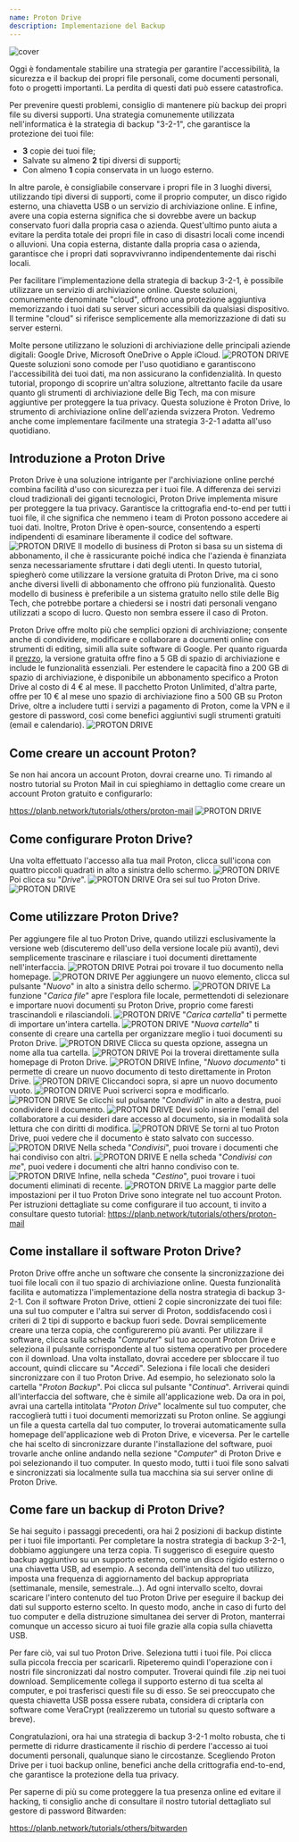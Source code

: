 ```yaml
---
name: Proton Drive
description: Implementazione del Backup
---
```

![cover](assets/cover.webp)

Oggi è fondamentale stabilire una strategia per garantire l'accessibilità, la sicurezza e il backup dei propri file personali, come documenti personali, foto o progetti importanti. La perdita di questi dati può essere catastrofica.

Per prevenire questi problemi, consiglio di mantenere più backup dei propri file su diversi supporti. Una strategia comunemente utilizzata nell'informatica è la strategia di backup "3-2-1", che garantisce la protezione dei tuoi file:
- **3** copie dei tuoi file;
- Salvate su almeno **2** tipi diversi di supporti;
- Con almeno **1** copia conservata in un luogo esterno.

In altre parole, è consigliabile conservare i propri file in 3 luoghi diversi, utilizzando tipi diversi di supporti, come il proprio computer, un disco rigido esterno, una chiavetta USB o un servizio di archiviazione online. E infine, avere una copia esterna significa che si dovrebbe avere un backup conservato fuori dalla propria casa o azienda. Quest'ultimo punto aiuta a evitare la perdita totale dei propri file in caso di disastri locali come incendi o alluvioni. Una copia esterna, distante dalla propria casa o azienda, garantisce che i propri dati sopravvivranno indipendentemente dai rischi locali.

Per facilitare l'implementazione della strategia di backup 3-2-1, è possibile utilizzare un servizio di archiviazione online. Queste soluzioni, comunemente denominate "cloud", offrono una protezione aggiuntiva memorizzando i tuoi dati su server sicuri accessibili da qualsiasi dispositivo. Il termine "cloud" si riferisce semplicemente alla memorizzazione di dati su server esterni.

Molte persone utilizzano le soluzioni di archiviazione delle principali aziende digitali: Google Drive, Microsoft OneDrive o Apple iCloud.
![PROTON DRIVE](assets/notext/01.webp)
Queste soluzioni sono comode per l'uso quotidiano e garantiscono l'accessibilità dei tuoi dati, ma non assicurano la confidenzialità. In questo tutorial, propongo di scoprire un'altra soluzione, altrettanto facile da usare quanto gli strumenti di archiviazione delle Big Tech, ma con misure aggiuntive per proteggere la tua privacy. Questa soluzione è Proton Drive, lo strumento di archiviazione online dell'azienda svizzera Proton. Vedremo anche come implementare facilmente una strategia 3-2-1 adatta all'uso quotidiano.

## Introduzione a Proton Drive
Proton Drive è una soluzione intrigante per l'archiviazione online perché combina facilità d'uso con sicurezza per i tuoi file. A differenza dei servizi cloud tradizionali dei giganti tecnologici, Proton Drive implementa misure per proteggere la tua privacy. Garantisce la crittografia end-to-end per tutti i tuoi file, il che significa che nemmeno i team di Proton possono accedere ai tuoi dati. Inoltre, Proton Drive è open-source, consentendo a esperti indipendenti di esaminare liberamente il codice del software.
![PROTON DRIVE](assets/notext/02.webp)
Il modello di business di Proton si basa su un sistema di abbonamento, il che è rassicurante poiché indica che l'azienda è finanziata senza necessariamente sfruttare i dati degli utenti. In questo tutorial, spiegherò come utilizzare la versione gratuita di Proton Drive, ma ci sono anche diversi livelli di abbonamento che offrono più funzionalità. Questo modello di business è preferibile a un sistema gratuito nello stile delle Big Tech, che potrebbe portare a chiedersi se i nostri dati personali vengano utilizzati a scopo di lucro. Questo non sembra essere il caso di Proton.

Proton Drive offre molto più che semplici opzioni di archiviazione; consente anche di condividere, modificare e collaborare a documenti online con strumenti di editing, simili alla suite software di Google.
Per quanto riguarda il [prezzo](https://proton.me/pricing), la versione gratuita offre fino a 5 GB di spazio di archiviazione e include le funzionalità essenziali. Per estendere le capacità fino a 200 GB di spazio di archiviazione, è disponibile un abbonamento specifico a Proton Drive al costo di 4 € al mese. Il pacchetto Proton Unlimited, d'altra parte, offre per 10 € al mese uno spazio di archiviazione fino a 500 GB su Proton Drive, oltre a includere tutti i servizi a pagamento di Proton, come la VPN e il gestore di password, così come benefici aggiuntivi sugli strumenti gratuiti (email e calendario). ![PROTON DRIVE](assets/notext/03.webp)
## Come creare un account Proton?

Se non hai ancora un account Proton, dovrai crearne uno. Ti rimando al nostro tutorial su Proton Mail in cui spieghiamo in dettaglio come creare un account Proton gratuito e configurarlo:

https://planb.network/tutorials/others/proton-mail
![PROTON DRIVE](assets/notext/04.webp)
## Come configurare Proton Drive?

Una volta effettuato l'accesso alla tua mail Proton, clicca sull'icona con quattro piccoli quadrati in alto a sinistra dello schermo.
![PROTON DRIVE](assets/notext/05.webp)
Poi clicca su "*Drive*".
![PROTON DRIVE](assets/notext/06.webp)
Ora sei sul tuo Proton Drive.
![PROTON DRIVE](assets/notext/07.webp)
## Come utilizzare Proton Drive?
Per aggiungere file al tuo Proton Drive, quando utilizzi esclusivamente la versione web (discuteremo dell'uso della versione locale più avanti), devi semplicemente trascinare e rilasciare i tuoi documenti direttamente nell'interfaccia. ![PROTON DRIVE](assets/notext/08.webp) Potrai poi trovare il tuo documento nella homepage. ![PROTON DRIVE](assets/notext/09.webp) Per aggiungere un nuovo elemento, clicca sul pulsante "*Nuovo*" in alto a sinistra dello schermo. ![PROTON DRIVE](assets/notext/10.webp) La funzione "*Carica file*" apre l'esplora file locale, permettendoti di selezionare e importare nuovi documenti su Proton Drive, proprio come faresti trascinandoli e rilasciandoli. ![PROTON DRIVE](assets/notext/11.webp) "*Carica cartella*" ti permette di importare un'intera cartella. ![PROTON DRIVE](assets/notext/12.webp) "*Nuova cartella*" ti consente di creare una cartella per organizzare meglio i tuoi documenti su Proton Drive. ![PROTON DRIVE](assets/notext/13.webp) Clicca su questa opzione, assegna un nome alla tua cartella. ![PROTON DRIVE](assets/notext/14.webp) Poi la troverai direttamente sulla homepage di Proton Drive. ![PROTON DRIVE](assets/notext/15.webp) Infine, "*Nuovo documento*" ti permette di creare un nuovo documento di testo direttamente in Proton Drive. ![PROTON DRIVE](assets/notext/16.webp) Cliccandoci sopra, si apre un nuovo documento vuoto. ![PROTON DRIVE](assets/notext/17.webp) Puoi scriverci sopra e modificarlo. ![PROTON DRIVE](assets/notext/18.webp) Se clicchi sul pulsante "*Condividi*" in alto a destra, puoi condividere il documento. ![PROTON DRIVE](assets/notext/19.webp) Devi solo inserire l'email del collaboratore a cui desideri dare accesso al documento, sia in modalità sola lettura che con diritti di modifica. ![PROTON DRIVE](assets/notext/20.webp) Se torni al tuo Proton Drive, puoi vedere che il documento è stato salvato con successo. ![PROTON DRIVE](assets/notext/21.webp) Nella scheda "*Condivisi*", puoi trovare i documenti che hai condiviso con altri. ![PROTON DRIVE](assets/notext/22.webp) E nella scheda "*Condivisi con me*", puoi vedere i documenti che altri hanno condiviso con te. ![PROTON DRIVE](assets/notext/23.webp) Infine, nella scheda "*Cestino*", puoi trovare i tuoi documenti eliminati di recente. ![PROTON DRIVE](assets/notext/24.webp) La maggior parte delle impostazioni per il tuo Proton Drive sono integrate nel tuo account Proton. Per istruzioni dettagliate su come configurare il tuo account, ti invito a consultare questo tutorial:
https://planb.network/tutorials/others/proton-mail

## Come installare il software Proton Drive?
Proton Drive offre anche un software che consente la sincronizzazione dei tuoi file locali con il tuo spazio di archiviazione online. Questa funzionalità facilita e automatizza l'implementazione della nostra strategia di backup 3-2-1. Con il software Proton Drive, ottieni 2 copie sincronizzate dei tuoi file: una sul tuo computer e l'altra sui server di Proton, soddisfacendo così i criteri di 2 tipi di supporto e backup fuori sede. Dovrai semplicemente creare una terza copia, che configureremo più avanti.
Per utilizzare il software, clicca sulla scheda "*Computer*" sul tuo account Proton Drive e seleziona il pulsante corrispondente al tuo sistema operativo per procedere con il download.
Una volta installato, dovrai accedere per sbloccare il tuo account, quindi cliccare su "*Accedi*".
Seleziona i file locali che desideri sincronizzare con il tuo Proton Drive.
Ad esempio, ho selezionato solo la cartella "*Proton Backup*". Poi clicca sul pulsante "*Continua*".
Arriverai quindi all'interfaccia del software, che è simile all'applicazione web.
Da ora in poi, avrai una cartella intitolata "*Proton Drive*" localmente sul tuo computer, che raccoglierà tutti i tuoi documenti memorizzati su Proton online. Se aggiungi un file a questa cartella dal tuo computer, lo troverai automaticamente sulla homepage dell'applicazione web di Proton Drive, e viceversa. Per le cartelle che hai scelto di sincronizzare durante l'installazione del software, puoi trovarle anche online andando nella sezione "*Computer*" di Proton Drive e poi selezionando il tuo computer.
In questo modo, tutti i tuoi file sono salvati e sincronizzati sia localmente sulla tua macchina sia sui server online di Proton Drive.

## Come fare un backup di Proton Drive?

Se hai seguito i passaggi precedenti, ora hai 2 posizioni di backup distinte per i tuoi file importanti. Per completare la nostra strategia di backup 3-2-1, dobbiamo aggiungere una terza copia.
Ti suggerisco di eseguire questo backup aggiuntivo su un supporto esterno, come un disco rigido esterno o una chiavetta USB, ad esempio. A seconda dell'intensità del tuo utilizzo, imposta una frequenza di aggiornamento del backup appropriata (settimanale, mensile, semestrale...). Ad ogni intervallo scelto, dovrai scaricare l'intero contenuto del tuo Proton Drive per eseguire il backup dei dati sul supporto esterno scelto. In questo modo, anche in caso di furto del tuo computer e della distruzione simultanea dei server di Proton, manterrai comunque un accesso sicuro ai tuoi file grazie alla copia sulla chiavetta USB.

Per fare ciò, vai sul tuo Proton Drive.
Seleziona tutti i tuoi file.
Poi clicca sulla piccola freccia per scaricarli.
Ripeteremo quindi l'operazione con i nostri file sincronizzati dal nostro computer.
Troverai quindi file .zip nei tuoi download. Semplicemente collega il supporto esterno di tua scelta al computer, e poi trasferisci questi file su di esso.
Se sei preoccupato che questa chiavetta USB possa essere rubata, considera di criptarla con software come VeraCrypt (realizzeremo un tutorial su questo software a breve).

Congratulazioni, ora hai una strategia di backup 3-2-1 molto robusta, che ti permette di ridurre drasticamente il rischio di perdere l'accesso ai tuoi documenti personali, qualunque siano le circostanze. Scegliendo Proton Drive per i tuoi backup online, benefici anche della crittografia end-to-end, che garantisce la protezione della tua privacy.

Per saperne di più su come proteggere la tua presenza online ed evitare il hacking, ti consiglio anche di consultare il nostro tutorial dettagliato sul gestore di password Bitwarden:

https://planb.network/tutorials/others/bitwarden